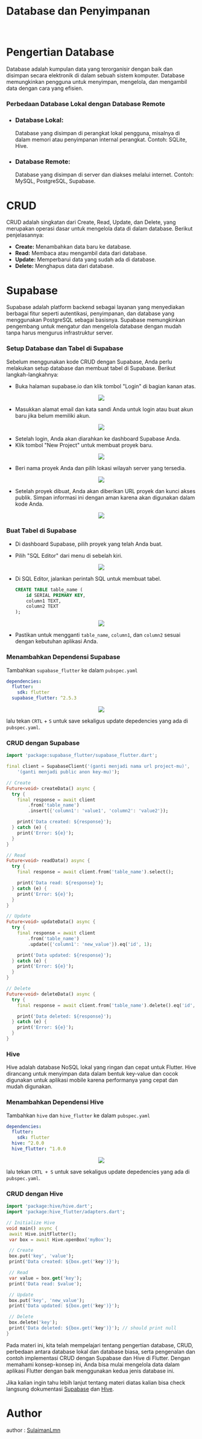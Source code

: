 # Database dan Penyimpanan

<br />

# Pengertian Database
Database adalah kumpulan data yang terorganisir dengan baik dan disimpan secara elektronik di dalam sebuah sistem komputer. Database memungkinkan pengguna untuk menyimpan, mengelola, dan mengambil data dengan cara yang efisien.

### Perbedaan Database Lokal dengan Database Remote
- ### Database Lokal:
    Database yang disimpan di perangkat lokal pengguna, misalnya di dalam memori atau penyimpanan internal perangkat. Contoh: SQLite, Hive.

- ### Database Remote: 
    Database yang disimpan di server dan diakses melalui internet. Contoh: MySQL, PostgreSQL, Supabase.

# CRUD
CRUD adalah singkatan dari Create, Read, Update, dan Delete, yang merupakan operasi dasar untuk mengelola data di dalam database. Berikut penjelasannya:

- **Create:** Menambahkan data baru ke database.
- **Read:** Membaca atau mengambil data dari database.
- **Update:** Memperbarui data yang sudah ada di database.
- **Delete:** Menghapus data dari database.

# Supabase
Supabase adalah platform backend sebagai layanan yang menyediakan berbagai fitur seperti autentikasi, penyimpanan, dan database yang menggunakan PostgreSQL sebagai basisnya. Supabase memungkinkan pengembang untuk mengatur dan mengelola database dengan mudah tanpa harus mengurus infrastruktur server.

###  Setup Database dan Tabel di Supabase
Sebelum menggunakan kode CRUD dengan Supabase, Anda perlu melakukan setup database dan membuat tabel di Supabase. Berikut langkah-langkahnya:

- Buka halaman supabase.io dan klik tombol "Login" di bagian kanan atas.
 <p align="center">
 <img src="assets/supabase-sign-in.png"> 
 </p>

- Masukkan alamat email dan kata sandi Anda untuk login atau buat akun baru jika belum memiliki akun.

 <p align="center">
 <img src="assets/supabase-create-acc.png"> 
 </p>

 - Setelah login, Anda akan diarahkan ke dashboard Supabase Anda.
 - Klik tombol "New Project" untuk membuat proyek baru.

 <p align="center">
 <img src="assets/supabase-dashboard.png"> 
 </p>

 - Beri nama proyek Anda dan    pilih lokasi wilayah server yang tersedia.

<p align="center">
 <img src="assets/supabase-create-project.png"> 
 </p>

 - Setelah proyek dibuat, Anda akan diberikan URL proyek dan kunci akses publik. Simpan informasi ini dengan aman karena akan digunakan dalam kode Anda.

 <p align="center">
 <img src="assets/supabase-key.png"> 
 </p>

 ### Buat Tabel di Supabase
 - Di dashboard Supabase, pilih proyek yang telah Anda buat.

 - Pilih "SQL Editor" dari menu di sebelah kiri.

<p align="center">
 <img src="assets/supabase-create-table.png"> 
 </p>

 - Di SQL Editor, jalankan perintah SQL untuk membuat tabel. 
    ```sql
    CREATE TABLE table_name (
        id SERIAL PRIMARY KEY,
        column1 TEXT,
        column2 TEXT
    );
    ```
<p align="center">
<img src="assets/supabase-sql-execute.png"> 
</p>

- Pastikan untuk mengganti `table_name`, `column1`, dan `column2` sesuai dengan kebutuhan aplikasi Anda.

### Menambahkan Dependensi Supabase 
Tambahkan `supabase_flutter` ke dalam `pubspec.yaml`
```yaml
dependencies:
  flutter:
    sdk: flutter
  supabase_flutter: ^2.5.3
```
<p align="center">
<img src="assets/supabase-depedencies.png"> 
</p>

lalu tekan `CRTL` + `S` untuk save sekaligus update depedencies yang ada di `pubspec.yaml`.

### CRUD dengan Supabase
```dart
import 'package:supabase_flutter/supabase_flutter.dart';

final client = SupabaseClient('(ganti menjadi nama url project-mu)',
    '(ganti menjadi public anon key-mu)');

// Create
Future<void> createData() async {
  try {
    final response = await client
        .from('table_name')
        .insert({'column1': 'value1', 'column2': 'value2'});

    print('Data created: ${response}');
  } catch (e) {
    print('Error: ${e}');
  }
}

// Read
Future<void> readData() async {
  try {
    final response = await client.from('table_name').select();

    print('Data read: ${response}');
  } catch (e) {
    print('Error: ${e}');
  }
}

// Update
Future<void> updateData() async {
  try {
    final response = await client
        .from('table_name')
        .update({'column1': 'new_value'}).eq('id', 1);

    print('Data updated: ${response}');
  } catch (e) {
    print('Error: ${e}');
  }
}

// Delete
Future<void> deleteData() async {
  try {
    final response = await client.from('table_name').delete().eq('id', 1);

    print('Data deleted: ${response}');
  } catch (e) {
    print('Error: ${e}');
  }
}
```
### Hive
Hive adalah database NoSQL lokal yang ringan dan cepat untuk Flutter. Hive dirancang untuk menyimpan data dalam bentuk key-value dan cocok digunakan untuk aplikasi mobile karena performanya yang cepat dan mudah digunakan.

### Menambahkan Dependensi Hive 
Tambahkan `hive` dan `hive_flutter` ke dalam `pubspec.yaml`
```yaml
dependencies:
  flutter:
    sdk: flutter
  hive: ^2.0.0
  hive_flutter: ^1.0.0
```
<p align="center">
<img src="assets/hive-yaml.png"> 
</p>

lalu tekan `CRTL + S` untuk save sekaligus update depedencies yang ada di `pubspec.yaml`.

 ### CRUD dengan Hive
 ```dart
 import 'package:hive/hive.dart';
import 'package:hive_flutter/adapters.dart';

// Initialize Hive
void main() async {
  await Hive.initFlutter();
  var box = await Hive.openBox('myBox');

  // Create
  box.put('key', 'value');
  print('Data created: ${box.get('key')}');

  // Read
  var value = box.get('key');
  print('Data read: $value');

  // Update
  box.put('key', 'new_value');
  print('Data updated: ${box.get('key')}');

  // Delete
  box.delete('key');
  print('Data deleted: ${box.get('key')}'); // should print null
}
```
Pada materi ini, kita telah mempelajari tentang pengertian database, CRUD, perbedaan antara database lokal dan database biasa, serta pengenalan dan contoh implementasi CRUD dengan Supabase dan Hive di Flutter. Dengan memahami konsep-konsep ini, Anda bisa mulai mengelola data dalam aplikasi Flutter dengan baik menggunakan kedua jenis database ini.

Jika kalian ingin tahu lebih lanjut tentang materi diatas kalian bisa check langsung dokumentasi [Supabase](https://supabase.com/docs) dan [Hive](https://pub.dev/documentation/hive/latest/).




# Author
author : [SulaimanLmn](https://github.com/SulaimanLmn)



